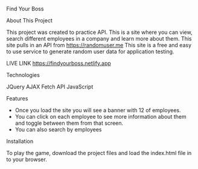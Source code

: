 Find Your Boss

About This Project

This project was created to practice API. This is a site where you can view, search different employees in a company and learn more about them. This site pulls in an API from https://randomuser.me This site is a free and easy to use service to generate random user data for application testing.

LIVE LINK https://findyourboss.netlify.app

Technologies 

JQuery
AJAX
Fetch API
JavaScript

Features

- Once you load the site you will see a banner with 12 of employees.
- You can click on each employee to see more information about them and toggle between them from that screen.
- You can also search by employees

Installation

To play the game, download the project files and load the index.html file in to your browser.
